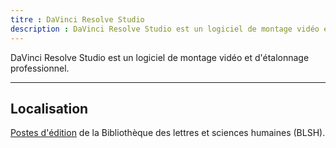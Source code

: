 ```yaml
---
titre : DaVinci Resolve Studio
description : DaVinci Resolve Studio est un logiciel de montage vidéo et d'étalonnage professionnel.
---
```


DaVinci Resolve Studio est un logiciel de montage vidéo et d'étalonnage professionnel.

---

## Localisation

[Postes d'édition](../../medias/postes-edition.md) de la Bibliothèque des lettres et sciences humaines (BLSH).